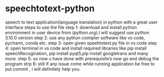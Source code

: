 # speechtotext-python
speech to text application(language translation) in python with a great user interface
steps to use the file 
step 1: download and install python environment in user device from (python.org).I will suggest use python 3.10.0 version
step 2: use any python comipler software like vs code, pycharm, conda etc.
step 3: open given speehtotext.py file in vs code
step 4: open terminal in vs code and install required libraries  like pip install speechRecogination, pip install pyqt5,pip install googletrans and many more.
step 5: so now u have done with prerequisite’s  now go and debug the program
strp 6: still if any issue come while running application be free to put commit , i will definitely help you.
